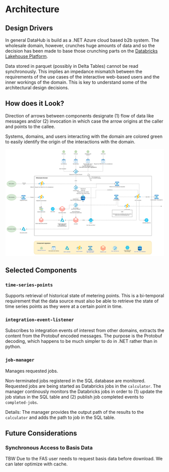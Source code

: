 # Architecture

## Design Drivers

In general DataHub is build as a .NET Azure cloud based b2b system. The wholesale domain, however, crunches huge amounts of data and so the decision has been made to base those crunching parts on the [Databricks Lakehouse Platform](https://databricks.com/).

Data stored in parquet (possibly in Delta Tables) cannot be read synchronously. This implies an impedance mismatch between the requirements of the use cases of the interactive web-based users and the inner workings of the domain. This is key to understand some of the architectural design decisions.

## How does it Look?

Direction of arrows between components designate (1) flow of data like messages and/or (2) invocation in which case the arrow origins at the caller and points to the callee.

Systems, domains, and users interacting with the domain are colored green to easily identify the origin of the interactions with the domain.

![Architecture!](images/architecture.drawio.png)

## Selected Components

### `time-series-points`

Supports retrieval of historical state of metering points. This is a bi-temporal requirement that the data source must also be able to retrieve the state of time series points as they were at a certain point in time.

### `integration-event-listener`

Subscribes to integration events of interest from other domains, extracts the content from the Protobuf encoded messages. The purpose is the Protobuf decoding, which happens to be much simpler to do in .NET rather than in python.

### `job-manager`

Manages requested jobs.

Non-terminated jobs registered in the SQL database are monitored. Requested jobs are being started as Databricks jobs in the `calculator`. The manager continously monitors the Databricks jobs in order to (1) update the job status in the SQL table and (2) publish job completed events to `completed-jobs`.

Details: The manager provides the output path of the results to the `calculator` and adds the path to job in the SQL table.

## Future Considerations

### Synchronous Access to Basis Data

TBW
Due to the 
FAS user needs to request basis data before download. We can later optimize with cache.

